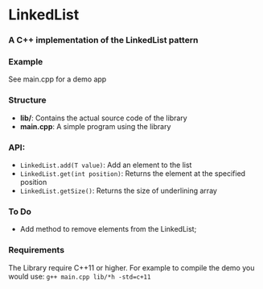 # LinkedList
### A C++ implementation of the LinkedList pattern

### Example
See main.cpp for a demo app

### Structure
* **lib/**: Contains the actual source code of the library
* **main.cpp**: A simple program using the library

### API:
*  ```LinkedList.add(T value)```: Add an element to the list
*  ```LinkedList.get(int position)```: Returns the element at the specified position
*  ```LinkedList.getSize()```: Returns the size of underlining array

### To Do
* Add method to remove elements from the LinkedList;

### Requirements
The Library require C++11 or higher. For example to compile the demo you would use:
```g++ main.cpp lib/*h -std=c+11```